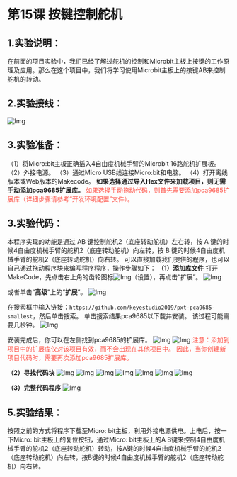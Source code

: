 # 第15课 按键控制舵机

## 1.实验说明：                                                                                
在前面的项目实验中，我们已经了解过舵机的控制和Microbit主板上按键的工作原理及应用。那么在这个项目中，我们将学习使用Microbit主板上的按键AB来控制舵机的转动。

## 2.实验接线：  
![Img](/media/img-20230404101458.png)

## 3.实验准备：                                                                                
（1）将Micro:bit主板正确插入4自由度机械手臂的Microbit 16路舵机扩展板。 
（2）外接电源。 
（3）通过Micro USB线连接Micro:bit和电脑。 
（4）打开离线版本或Web版本的Makecode。 
**如果选择通过导入Hex文件来加载项目，则无需手动添加pca9685扩展库。** 
<span style="color: rgb(255, 76, 65);">如果选择手动拖动代码，则首先需要添加pca9685扩展库（详细步骤请参考“开发环境配置”文件）。</span>

## 3.实验代码：                                                                               
本程序实现的功能是通过 AB 键控制舵机2（底座转动舵机）左右转，按 A 键的时候4自由度机械手臂的舵机2（底座转动舵机）向左转，按 B 键的时候4自由度机械手臂的舵机2（底座转动舵机）向右转。
可以直接加载我们提供的程序，也可以自己通过拖动程序块来编写程序程序，操作步骤如下：
**（1）添加库文件**
打开MakeCode，先点击右上角的齿轮图标![Img](/media/img-20230324110032.png)（设置），再点击“扩展”。
![Img](/media/img-20230417131743.png)

或者单击“**高级**”上的“**扩展**”。
![Img](/media/img-20230417131804.png)

在搜索框中输入链接：`https://github.com/keyestudio2019/pxt-pca9685-smallest`，然后单击搜索。 
单击搜索结果pca9685以下载并安装。 该过程可能需要几秒钟。
![Img](/media/img-20230417131953.png)

安装完成后，你可以在左侧找到pca9685的扩展库。
![Img](/media/img-20230417132047.png)
![Img](/media/img-20230417132114.png)
<span style="color: rgb(255, 76, 65);">注意：添加到项目中的扩展库仅对该项目有效，而不会出现在其他项目中。 因此，当你创建新项目代码时，需要再次添加pca9685扩展库。</span>

**（2）寻找代码块**
![Img](/media/img-20230417135305.png)
![Img](/media/img-20230417152104.png)
![Img](/media/img-20230417152453.png)
![Img](/media/img-20230417153121.png)
![Img](/media/img-20230417140152.png)
![Img](/media/img-20230417135353.png)
![Img](/media/img-20230417153408.png)

**（3）完整代码程序**
![Img](/media/img-20230417153527.png)

## 5.实验结果：                                                                                
按照之前的方式将程序下载至Micro: bit主板，利用外接电源供电。上电后，按一下Micro: bit主板上的复位按钮，通过Micro: bit主板上的A B键来控制4自由度机械手臂的舵机2（底座转动舵机）转动，按A键的时候4自由度机械手臂的舵机2（底座转动舵机）向左转，按B键的时候4自由度机械手臂的舵机2（底座转动舵机）向右转。










